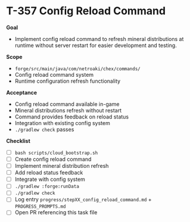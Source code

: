 # T-357 Config Reload Command

**Goal**

- Implement config reload command to refresh mineral distributions at runtime without server restart for easier development and testing.

**Scope**

- `forge/src/main/java/com/netroaki/chex/commands/`
- Config reload command system
- Runtime configuration refresh functionality

**Acceptance**

- Config reload command available in-game
- Mineral distributions refresh without restart
- Command provides feedback on reload status
- Integration with existing config system
- `./gradlew check` passes

**Checklist**

- [ ] `bash scripts/cloud_bootstrap.sh`
- [ ] Create config reload command
- [ ] Implement mineral distribution refresh
- [ ] Add reload status feedback
- [ ] Integrate with config system
- [ ] `./gradlew :forge:runData`
- [ ] `./gradlew check`
- [ ] Log entry `progress/stepXX_config_reload_command.md` + `PROGRESS_PROMPTS.md`
- [ ] Open PR referencing this task file
